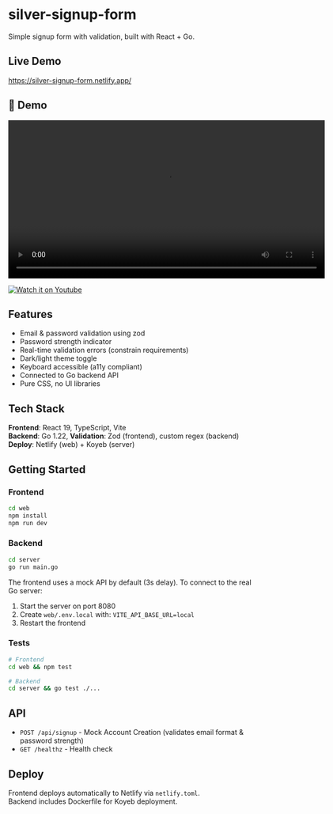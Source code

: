 # silver-signup-form

Simple signup form with validation, built with React + Go.

## Live Demo

https://silver-signup-form.netlify.app/

## 🎥 Demo

<video src="https://github.com/user-attachments/assets/9efe09cb-fa76-45a0-84e5-e61dfabae899" controls width="640"></video>

[![Watch it on Youtube](https://img.youtube.com/vi/nKW8i2Q09YY/hqdefault.jpg)](https://youtube.com/shorts/nKW8i2Q09YY)

## Features

- Email & password validation using zod
- Password strength indicator
- Real-time validation errors (constrain requirements)
- Dark/light theme toggle
- Keyboard accessible (a11y compliant)
- Connected to Go backend API
- Pure CSS, no UI libraries

## Tech Stack

**Frontend**: React 19, TypeScript, Vite  
**Backend**: Go 1.22,
**Validation**: Zod (frontend), custom regex (backend)
**Deploy**: Netlify (web) + Koyeb (server)

## Getting Started

### Frontend
```bash
cd web
npm install
npm run dev
```

### Backend
```bash
cd server
go run main.go
```

The frontend uses a mock API by default (3s delay). To connect to the real Go server:
1. Start the server on port 8080
2. Create `web/.env.local` with: `VITE_API_BASE_URL=local`
3. Restart the frontend

### Tests
```bash
# Frontend
cd web && npm test

# Backend
cd server && go test ./...
```


## API
- `POST /api/signup` - Mock Account Creation (validates email format & password strength)
- `GET /healthz` - Health check

## Deploy

Frontend deploys automatically to Netlify via `netlify.toml`.  
Backend includes Dockerfile for Koyeb deployment.
